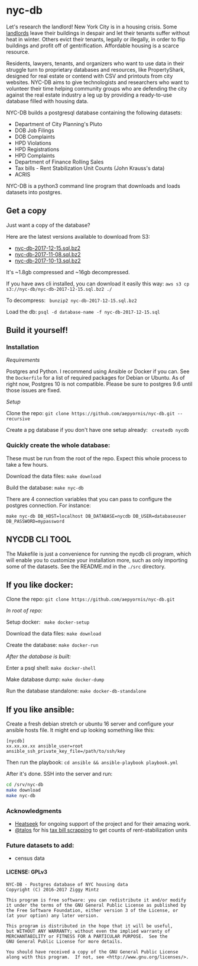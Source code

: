 # nyc-db

Let's research the landlord! New York City is in a housing crisis. Some [landlords](https://youtu.be/o1SzKHXz8tU) leave their buildings in despair and let their tenants suffer without heat in winter. Others evict their tenants, legally or illegally, in order to flip buildings and profit off of gentrification. Affordable housing is a scarce resource. 

Residents, lawyers, tenants, and organizers who want to use data in their struggle turn to proprietary databases and resources, like PropertyShark, designed for real estate or contend with CSV and printouts from city websites. NYC-DB aims to give technologists and researchers who want to volunteer their time helping community groups who are defending the city against the real estate industry a leg up by providing a ready-to-use database filled with housing data.

NYC-DB builds a postgresql database containing the following datasets:

- Department of City Planning's Pluto
- DOB Job Filings
- DOB Complaints
- HPD Violations
- HPD Registrations
- HPD Complaints
- Department of Finance Rolling Sales
- Tax bills - Rent Stabilization Unit Counts (John Krauss's data)
- ACRIS

NYC-DB is a python3 command line program that downloads and loads datasets into postgres.

## Get a copy

Just want a copy of the database?

Here are the latest versions available to download from S3:

- [nyc-db-2017-12-15.sql.bz2](https://s3.amazonaws.com/nyc-db/nyc-db-2017-12-15.sql.bz2)
- [nyc-db-2017-11-08.sql.bz2](https://s3.amazonaws.com/nyc-db/nyc-db-2017-11-08.sql.bz2)
- [nyc-db-2017-10-13.sql.bz2](https://s3.amazonaws.com/nyc-db/nyc-db-2017-10-13.sql.bz2)

It's ~1.8gb compressed and ~16gb decompressed.

If you have aws cli installed, you can download it easily this way: ``` aws s3 cp s3://nyc-db/nyc-db-2017-12-15.sql.bz2 ./ ```

To decompress: ```  bunzip2 nyc-db-2017-12-15.sql.bz2 ```

Load the db: ``` psql -d database-name -f nyc-db-2017-12-15.sql ```

## Build it yourself!

###  Installation

*Requirements*

Postgres and Python. I recommend using Ansible or Docker if you can. See the ``` Dockerfile ``` for a list of required packages for Debian or Ubuntu. As of right now, Postgres 10 is not compatible. Please be sure to postgres 9.6 until those issues are fixed.

*Setup*

Clone the repo: ``` git clone https://github.com/aepyornis/nyc-db.git --recursive ```

Create a pg database if you don't have one setup already: ``` createdb nycdb```

### Quickly create the whole database:

These must be run from the root of the repo. Expect this whole process to take a few hours.

Download the data files: ``` make download ```

Build the database: ``` make nyc-db ```

There are 4 connection variables that you can pass to configure the postgres connection. For instance:

```
make nyc-db DB_HOST=localhost DB_DATABASE=nycdb DB_USER=databaseuser DB_PASSWORD=mypassword
```

## NYCDB CLI TOOL

The Makefile is just a convenience for running the nycdb cli program, which will enable you to  customize your installation more, such as only importing some of the datasets.  See the README.md in the  ` ./src ` directory.

## If you like docker:

Clone the repo: ``` git clone https://github.com/aepyornis/nyc-db.git ```

_In root of repo:_

Setup docker:  ```  make docker-setup ```

Download the data files: ``` make download ```

Create the database: ``` make docker-run ```

_After the database is built:_

Enter a psql shell: ``` make docker-shell ```

Make database dump: ``` make docker-dump ```

Run the database standalone: ``` make docker-db-standalone ``` 

## If you like ansible:

Create a fresh debian stretch or ubuntu 16 server and configure your ansible hosts file. It might end up looking something like this:

```
[nycdb]
xx.xx.xx.xx ansible_user=root ansible_ssh_private_key_file=/path/to/ssh/key
```

Then run the playbook: ``` cd ansible && ansible-playbook playbook.yml ```

After it's done. SSH into the server and run:

``` bash
cd /srv/nyc-db
make download
make nyc-db
```

### Acknowledgments

- [Heatseek](https://heatseek.org/) for ongoing support of the project and for their amazing work.
- [@talos](https://github.com/talos) for his [tax bill scrapping](https://github.com/talos/nyc-stabilization-unit-counts) to get counts of rent-stabilization units

### Future datasets to add:

- census data

#### LICENSE: GPLv3

```
NYC-DB - Postgres database of NYC housing data
Copyright (C) 2016-2017 Ziggy Mintz

This program is free software: you can redistribute it and/or modify
it under the terms of the GNU General Public License as published by
the Free Software Foundation, either version 3 of the License, or
(at your option) any later version.

This program is distributed in the hope that it will be useful,
but WITHOUT ANY WARRANTY; without even the implied warranty of
MERCHANTABILITY or FITNESS FOR A PARTICULAR PURPOSE.  See the
GNU General Public License for more details.

You should have received a copy of the GNU General Public License
along with this program.  If not, see <http://www.gnu.org/licenses/>.
```
